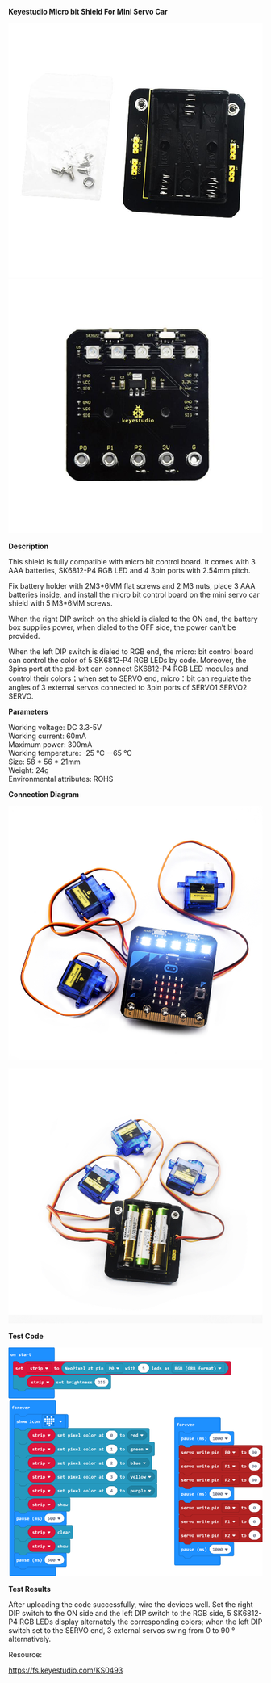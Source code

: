 **Keyestudio Micro bit Shield For Mini Servo Car**

**![ks0493-0](KS0493/media/0c21578ddf0b8531926e451cad5b10b6.jpeg)
![ks0493-1](KS0493/media/676d0faaaa0cf8cb6fb439dbcae63ad4.jpeg)**

**Description**

This shield is fully compatible with micro bit control board. It comes with 3
AAA batteries, SK6812-P4 RGB LED and 4 3pin ports with 2.54mm pitch.

Fix battery holder with 2M3\*6MM flat screws and 2 M3 nuts, place 3 AAA
batteries inside, and install the micro bit control board on the mini servo car
shield with 5 M3\*6MM screws.

When the right DIP switch on the shield is dialed to the ON end, the battery box
supplies power, when dialed to the OFF side, the power can’t be provided.

When the left DIP switch is dialed to RGB end, the micro: bit control board can
control the color of 5 SK6812-P4 RGB LEDs by code. Moreover, the 3pins port at
the pxl-bxt can connect SK6812-P4 RGB LED modules and control their colors；when
set to SERVO end, micro：bit can regulate the angles of 3 external servos
connected to 3pin ports of SERVO1 SERVO2 SERVO.

**Parameters**

Working voltage: DC 3.3-5V  
Working current: 60mA  
Maximum power: 300mA  
Working temperature: -25 ℃ --65 ℃  
Size: 58 \* 56 \* 21mm  
Weight: 24g  
Environmental attributes: ROHS

**Connection Diagram**

![ks0493-6](KS0493/media/fc6891aeb870e6f3da8be2dc62552d1d.jpeg)

![KS0493shiyan](KS0493/media/fabbdedf09ad0834fffd9d159fb46d0c.jpeg)

**Test Code**

![microbit-KS0493](KS0493/media/7b682023a3dfa873be890af9b63297c9.png)

**Test Results**

After uploading the code successfully, wire the devices well. Set the right DIP
switch to the ON side and the left DIP switch to the RGB side, 5 SK6812-P4 RGB
LEDs display alternately the corresponding colors; when the left DIP switch set
to the SERVO end, 3 external servos swing from 0 to 90 ° alternatively.

Resource:

https://fs.keyestudio.com/KS0493

# 
